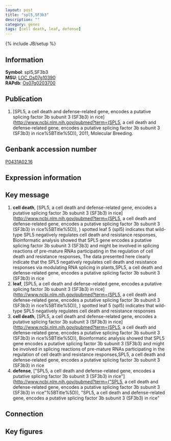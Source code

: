 ```yaml
---
layout: post
title: "spl5,SF3b3"
description: ""
category: genes
tags: [cell death, leaf, defense]
---
```

{% include JB/setup %}

## Information
__Symbol__: spl5,SF3b3  
__MSU__: [LOC_Os07g10390](http://rice.plantbiology.msu.edu/cgi-bin/ORF_infopage.cgi?orf=LOC_Os07g10390)  
__RAPdb__: [Os07g0203700](http://rapdb.dna.affrc.go.jp/viewer/gbrowse_details/irgsp1?name=Os07g0203700)  

## Publication
1. [SPL5, a cell death and defense-related gene, encodes a putative splicing factor 3b subunit 3 (SF3b3) in rice](http://www.ncbi.nlm.nih.gov/pubmed?term=(SPL5, a cell death and defense-related gene, encodes a putative splicing factor 3b subunit 3 (SF3b3) in rice%5BTitle%5D)), 2011, Molecular Breeding.

## Genbank accession number
[P0431A02.16](http://www.ncbi.nlm.nih.gov/nuccore/P0431A02.16)

## Expression information

## Key message
1. __cell death__, [SPL5, a cell death and defense-related gene, encodes a putative splicing factor 3b subunit 3 (SF3b3) in rice](http://www.ncbi.nlm.nih.gov/pubmed?term=(SPL5, a cell death and defense-related gene, encodes a putative splicing factor 3b subunit 3 (SF3b3) in rice%5BTitle%5D)), ) spotted leaf 5 (spl5) indicates that wild-type SPL5 negatively regulates cell death and resistance responses, Bioinformatic analysis showed that SPL5 gene encodes a putative splicing factor 3b subunit 3 (SF3b3) and might be involved in splicing reactions of pre-mature RNAs participating in the regulation of cell death and resistance responses, The data presented here clearly indicate that the SPL5 negatively regulates cell death and resistance responses via modulating RNA splicing in plants,SPL5, a cell death and defense-related gene, encodes a putative splicing factor 3b subunit 3 (SF3b3) in rice
2. __leaf__, [SPL5, a cell death and defense-related gene, encodes a putative splicing factor 3b subunit 3 (SF3b3) in rice](http://www.ncbi.nlm.nih.gov/pubmed?term=(SPL5, a cell death and defense-related gene, encodes a putative splicing factor 3b subunit 3 (SF3b3) in rice%5BTitle%5D)), ) spotted leaf 5 (spl5) indicates that wild-type SPL5 negatively regulates cell death and resistance responses
3. __cell death__, [SPL5, a cell death and defense-related gene, encodes a putative splicing factor 3b subunit 3 (SF3b3) in rice](http://www.ncbi.nlm.nih.gov/pubmed?term=(SPL5, a cell death and defense-related gene, encodes a putative splicing factor 3b subunit 3 (SF3b3) in rice%5BTitle%5D)),  Bioinformatic analysis showed that SPL5 gene encodes a putative splicing factor 3b subunit 3 (SF3b3) and might be involved in splicing reactions of pre-mature RNAs participating in the regulation of cell death and resistance responses,SPL5, a cell death and defense-related gene, encodes a putative splicing factor 3b subunit 3 (SF3b3) in rice
4. __defense__, ["SPL5, a cell death and defense-related gene, encodes a putative splicing factor 3b subunit 3 (SF3b3) in rice"](http://www.ncbi.nlm.nih.gov/pubmed?term=("SPL5, a cell death and defense-related gene, encodes a putative splicing factor 3b subunit 3 (SF3b3) in rice"%5BTitle%5D)), "SPL5, a cell death and defense-related gene, encodes a putative splicing factor 3b subunit 3 (SF3b3) in rice"

## Connection

## Key figures


